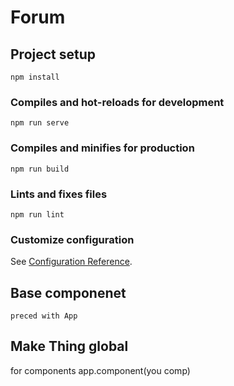 # Forum

## Project setup
```
npm install
```

### Compiles and hot-reloads for development
```
npm run serve
```

### Compiles and minifies for production
```
npm run build
```

### Lints and fixes files
```
npm run lint
```

### Customize configuration
See [Configuration Reference](https://cli.vuejs.org/config/).


## Base componenet 
`preced with App`
## Make Thing global 
<!-- app.use(router) -->
for components
app.component(you comp)
